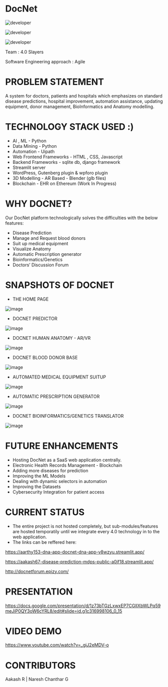 # DocNet

![developer](https://img.shields.io/badge/Developed%20By%20%3A-Aarthy%20Ramesh-red)

![developer](https://img.shields.io/badge/Developed%20By%20%3A-Aakash%20Raja-red)

![developer](https://img.shields.io/badge/Developed%20By%20%3A-Naresh%20Chanthar-red)


Team : 4.0 Slayers

Software Engineering approach : Agile

# PROBLEM STATEMENT
A system for doctors, patients and hospitals which emphasizes on standard disease predictions, hospital improvement, automation assistance, updating equipment, donor management, BioInformatics and Anatomy modelling.

# TECHNOLOGY STACK USED :)
* AI , ML - Python 
* Data Mining - Python
* Automation - Uipath
* Web Frontend Frameworks - HTML , CSS, Javascript
* Backend Frameworks - sqlite db, django framework
* Streamlit server 
* WordPress, Gutenberg plugin & wpforo plugin
* 3D Modelling - AR Based - Blender (glb files)
* Blockchain - EHR on Ethereum (Work In Progress)


# WHY DOCNET? 
Our DocNet platform technologically solves the difficulties with the below features:
* Disease Prediction
* Manage and Request blood donors
* Suit up medical equipment
* Visualize Anatomy
* Automatic Prescription generator
* Bioinformatics/Genetics
* Doctors’ Discussion Forum

# SNAPSHOTS OF DOCNET

* THE HOME PAGE 

![image](https://user-images.githubusercontent.com/69035013/204556050-5b17be3f-af10-4e04-a469-32090d31e0c9.png)

* DOCNET PREDICTOR

![image](https://user-images.githubusercontent.com/69035013/204556281-4245c044-2d7e-4630-822a-6185506f15ba.png)

* DOCNET HUMAN ANATOMY - AR/VR

![image](https://user-images.githubusercontent.com/69035013/204556504-54f0c026-5588-4bb1-8d98-6826257f2351.png)

* DOCNET BLOOD DONOR BASE

![image](https://user-images.githubusercontent.com/69035013/204556709-0ac7b0f0-66f0-4fbd-a23a-884d52a141e7.png)

* AUTOMATED MEDICAL EQUIPMENT SUITUP

![image](https://user-images.githubusercontent.com/69035013/204556929-e46f5a5f-5858-414e-87b3-c0c2eb777b6b.png)

* AUTOMATIC PRESCRIPTION GENERATOR 

![image](https://user-images.githubusercontent.com/69035013/204557177-8e9237aa-cb96-437f-81ff-3d2b7f36084b.png)

* DOCNET BIOINFORMATICS/GENETICS TRANSLATOR 

![image](https://user-images.githubusercontent.com/69035013/204557523-37630343-5202-4e36-94e4-95356c2d7823.png)


# FUTURE ENHANCEMENTS

* Hosting DocNet as a SaaS web application centrally.
* Electronic Health Records Management - Blockchain
* Adding more diseases for prediction
* Improving the ML Models
* Dealing with dynamic selectors in automation
* Improving the Datasets
* Cybersecurity Integration for patient access

# CURRENT STATUS

* The entire project is not hosted completely, but sub-modules/features are hosted temporatily until we integrate every 4.0 technology in to the web application. 
* The links can be reffered here: 

https://aarthy153-dna-app-docnet-dna-app-v8wzyu.streamlit.app/

https://aakash67-disease-prediction-mdps-public-a0jf18.streamlit.app/

http://docnetforum.epizy.com/

# PRESENTATION 

https://docs.google.com/presentation/d/1z73bTGzLxwxEP7CGlIXbWLPq59meJiP0QY3oW6cYRL8/edit#slide=id.g1c316998106_0_15

# VIDEO DEMO 

https://www.youtube.com/watch?v=_giJ2eMDV-o

# CONTRIBUTORS

Aakash R | Naresh Chanthar G


